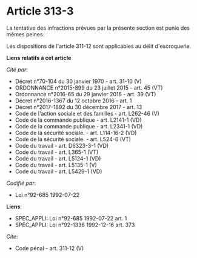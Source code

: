 # Article 313-3

La tentative des infractions prévues par la présente section est punie des mêmes peines. 

Les dispositions de l'article 311-12 sont applicables au délit d'escroquerie.

**Liens relatifs à cet article**

_Cité par_:

  - Décret n°70-104 du 30 janvier 1970 - art. 31-10 (V)
  - ORDONNANCE n°2015-899 du 23 juillet 2015 - art. 45 (VT)
  - Ordonnance n°2016-65 du 29 janvier 2016 - art. 39 (VT)
  - Décret n°2016-1367 du 12 octobre 2016 - art. 1
  - Décret n°2017-1892 du 30 décembre 2017 - art. 13
  - Code de l'action sociale et des familles - art. L262-46 (V)
  - Code de la commande publique - art. L2141-1 (VD)
  - Code de la commande publique - art. L2341-1 (VD)
  - Code de la sécurité sociale. - art. L114-16-2 (VD)
  - Code de la sécurité sociale. - art. L524-6 (VT)
  - Code du travail - art. D6323-3-1 (VD)
  - Code du travail - art. L365-1 (VT)
  - Code du travail - art. L5124-1 (VD)
  - Code du travail - art. L5135-1 (V)
  - Code du travail - art. L5429-1 (VD)

_Codifié par_:

  - Loi n°92-685 1992-07-22

**Liens**:

  - SPEC_APPLI: Loi n°92-685 1992-07-22 art. 1
  - SPEC_APPLI: Loi n°92-1336 1992-12-16 art. 373

_Cite_:

  - Code pénal - art. 311-12 (V)
